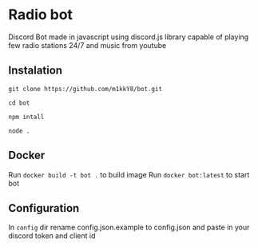 # Radio bot

Discord Bot made in javascript using discord.js library capable of playing few radio stations 24/7 and music from youtube

## Instalation

```
git clone https://github.com/m1kkY8/bot.git
```

```
cd bot
```

```
npm intall
```

```
node .
```

## Docker

Run `docker build -t bot .` to build image
Run `docker bot:latest` to start bot

## Configuration

In `config` dir rename config.json.example to config.json and paste in your discord token and client id
